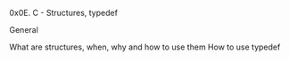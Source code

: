 0x0E. C - Structures, typedef

General

What are structures, when, why and how to use them
How to use typedef
